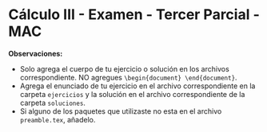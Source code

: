 # Cálculo III - Examen - Tercer Parcial - MAC

**Observaciones:**
- Solo agrega el cuerpo de tu ejercicio o solución en los archivos correspondiente. NO agregues `\begin{document} \end{document}`.
- Agrega el enunciado de tu ejercicio en el archivo correspondiente en la carpeta `ejercicios` y la solución en el archivo correspondiente de la carpeta `soluciones`.
- Si alguno de los paquetes que utilizaste no esta en el archivo `preamble.tex`, añadelo.
